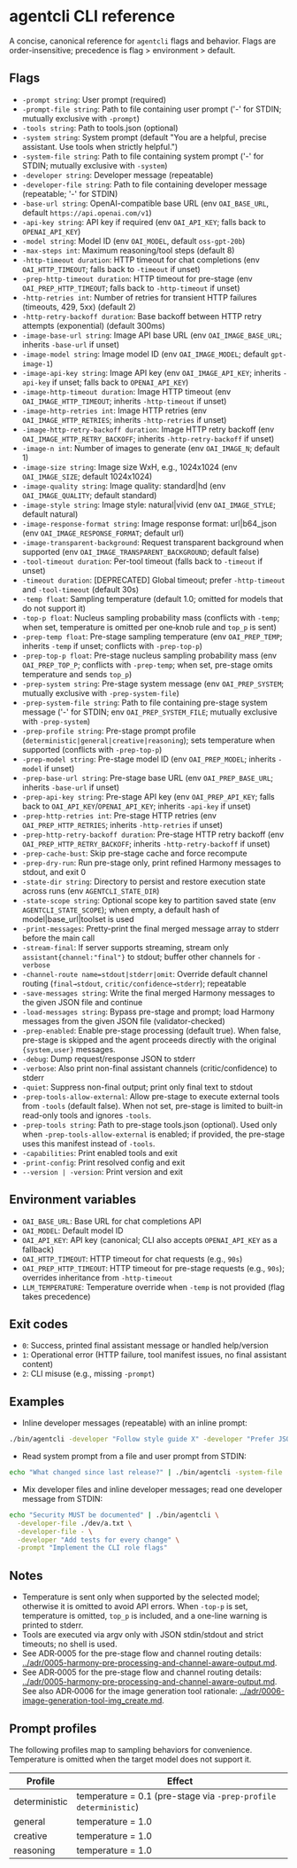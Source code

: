 # agentcli CLI reference

A concise, canonical reference for `agentcli` flags and behavior. Flags are order-insensitive; precedence is flag > environment > default.

## Flags

- `-prompt string`: User prompt (required)
- `-prompt-file string`: Path to file containing user prompt ('-' for STDIN; mutually exclusive with `-prompt`)
- `-tools string`: Path to tools.json (optional)
- `-system string`: System prompt (default "You are a helpful, precise assistant. Use tools when strictly helpful.")
- `-system-file string`: Path to file containing system prompt ('-' for STDIN; mutually exclusive with `-system`)
- `-developer string`: Developer message (repeatable)
- `-developer-file string`: Path to file containing developer message (repeatable; '-' for STDIN)
- `-base-url string`: OpenAI-compatible base URL (env `OAI_BASE_URL`, default `https://api.openai.com/v1`)
- `-api-key string`: API key if required (env `OAI_API_KEY`; falls back to `OPENAI_API_KEY`)
- `-model string`: Model ID (env `OAI_MODEL`, default `oss-gpt-20b`)
- `-max-steps int`: Maximum reasoning/tool steps (default 8)
- `-http-timeout duration`: HTTP timeout for chat completions (env `OAI_HTTP_TIMEOUT`; falls back to `-timeout` if unset)
- `-prep-http-timeout duration`: HTTP timeout for pre-stage (env `OAI_PREP_HTTP_TIMEOUT`; falls back to `-http-timeout` if unset)
- `-http-retries int`: Number of retries for transient HTTP failures (timeouts, 429, 5xx) (default 2)
- `-http-retry-backoff duration`: Base backoff between HTTP retry attempts (exponential) (default 300ms)
- `-image-base-url string`: Image API base URL (env `OAI_IMAGE_BASE_URL`; inherits `-base-url` if unset)
- `-image-model string`: Image model ID (env `OAI_IMAGE_MODEL`; default `gpt-image-1`)
- `-image-api-key string`: Image API key (env `OAI_IMAGE_API_KEY`; inherits `-api-key` if unset; falls back to `OPENAI_API_KEY`)
- `-image-http-timeout duration`: Image HTTP timeout (env `OAI_IMAGE_HTTP_TIMEOUT`; inherits `-http-timeout` if unset)
- `-image-http-retries int`: Image HTTP retries (env `OAI_IMAGE_HTTP_RETRIES`; inherits `-http-retries` if unset)
- `-image-http-retry-backoff duration`: Image HTTP retry backoff (env `OAI_IMAGE_HTTP_RETRY_BACKOFF`; inherits `-http-retry-backoff` if unset)
- `-image-n int`: Number of images to generate (env `OAI_IMAGE_N`; default 1)
- `-image-size string`: Image size WxH, e.g., 1024x1024 (env `OAI_IMAGE_SIZE`; default 1024x1024)
- `-image-quality string`: Image quality: standard|hd (env `OAI_IMAGE_QUALITY`; default standard)
- `-image-style string`: Image style: natural|vivid (env `OAI_IMAGE_STYLE`; default natural)
- `-image-response-format string`: Image response format: url|b64_json (env `OAI_IMAGE_RESPONSE_FORMAT`; default url)
- `-image-transparent-background`: Request transparent background when supported (env `OAI_IMAGE_TRANSPARENT_BACKGROUND`; default false)
- `-tool-timeout duration`: Per-tool timeout (falls back to `-timeout` if unset)
- `-timeout duration`: [DEPRECATED] Global timeout; prefer `-http-timeout` and `-tool-timeout` (default 30s)
- `-temp float`: Sampling temperature (default 1.0; omitted for models that do not support it)
- `-top-p float`: Nucleus sampling probability mass (conflicts with `-temp`; when set, temperature is omitted per one‑knob rule and `top_p` is sent)
- `-prep-temp float`: Pre-stage sampling temperature (env `OAI_PREP_TEMP`; inherits `-temp` if unset; conflicts with `-prep-top-p`)
- `-prep-top-p float`: Pre-stage nucleus sampling probability mass (env `OAI_PREP_TOP_P`; conflicts with `-prep-temp`; when set, pre-stage omits temperature and sends `top_p`)
- `-prep-system string`: Pre-stage system message (env `OAI_PREP_SYSTEM`; mutually exclusive with `-prep-system-file`)
- `-prep-system-file string`: Path to file containing pre-stage system message ('-' for STDIN; env `OAI_PREP_SYSTEM_FILE`; mutually exclusive with `-prep-system`)
- `-prep-profile string`: Pre-stage prompt profile (`deterministic|general|creative|reasoning`); sets temperature when supported (conflicts with `-prep-top-p`)
- `-prep-model string`: Pre-stage model ID (env `OAI_PREP_MODEL`; inherits `-model` if unset)
- `-prep-base-url string`: Pre-stage base URL (env `OAI_PREP_BASE_URL`; inherits `-base-url` if unset)
- `-prep-api-key string`: Pre-stage API key (env `OAI_PREP_API_KEY`; falls back to `OAI_API_KEY`/`OPENAI_API_KEY`; inherits `-api-key` if unset)
- `-prep-http-retries int`: Pre-stage HTTP retries (env `OAI_PREP_HTTP_RETRIES`; inherits `-http-retries` if unset)
- `-prep-http-retry-backoff duration`: Pre-stage HTTP retry backoff (env `OAI_PREP_HTTP_RETRY_BACKOFF`; inherits `-http-retry-backoff` if unset)
- `-prep-cache-bust`: Skip pre-stage cache and force recompute
- `-prep-dry-run`: Run pre-stage only, print refined Harmony messages to stdout, and exit 0
- `-state-dir string`: Directory to persist and restore execution state across runs (env `AGENTCLI_STATE_DIR`)
- `-state-scope string`: Optional scope key to partition saved state (env `AGENTCLI_STATE_SCOPE`); when empty, a default hash of model|base_url|toolset is used
- `-print-messages`: Pretty-print the final merged message array to stderr before the main call
- `-stream-final`: If server supports streaming, stream only `assistant{channel:"final"}` to stdout; buffer other channels for `-verbose`
- `-channel-route name=stdout|stderr|omit`: Override default channel routing (`final→stdout`, `critic/confidence→stderr`); repeatable
- `-save-messages string`: Write the final merged Harmony messages to the given JSON file and continue
- `-load-messages string`: Bypass pre-stage and prompt; load Harmony messages from the given JSON file (validator-checked)
- `-prep-enabled`: Enable pre-stage processing (default true). When false, pre-stage is skipped and the agent proceeds directly with the original `{system,user}` messages.
- `-debug`: Dump request/response JSON to stderr
- `-verbose`: Also print non-final assistant channels (critic/confidence) to stderr
- `-quiet`: Suppress non-final output; print only final text to stdout
- `-prep-tools-allow-external`: Allow pre-stage to execute external tools from `-tools` (default false). When not set, pre-stage is limited to built-in read-only tools and ignores `-tools`.
- `-prep-tools string`: Path to pre-stage tools.json (optional). Used only when `-prep-tools-allow-external` is enabled; if provided, the pre-stage uses this manifest instead of `-tools`.
- `-capabilities`: Print enabled tools and exit
- `-print-config`: Print resolved config and exit
- `--version | -version`: Print version and exit

## Environment variables

- `OAI_BASE_URL`: Base URL for chat completions API
- `OAI_MODEL`: Default model ID
- `OAI_API_KEY`: API key (canonical; CLI also accepts `OPENAI_API_KEY` as a fallback)
- `OAI_HTTP_TIMEOUT`: HTTP timeout for chat requests (e.g., `90s`)
- `OAI_PREP_HTTP_TIMEOUT`: HTTP timeout for pre-stage requests (e.g., `90s`); overrides inheritance from `-http-timeout`
- `LLM_TEMPERATURE`: Temperature override when `-temp` is not provided (flag takes precedence)

## Exit codes

- `0`: Success, printed final assistant message or handled help/version
- `1`: Operational error (HTTP failure, tool manifest issues, no final assistant content)
- `2`: CLI misuse (e.g., missing `-prompt`)

## Examples

- Inline developer messages (repeatable) with an inline prompt:

```bash
./bin/agentcli -developer "Follow style guide X" -developer "Prefer JSON outputs" -prompt "Summarize the repo"
```

- Read system prompt from a file and user prompt from STDIN:

```bash
echo "What changed since last release?" | ./bin/agentcli -system-file ./system.txt -prompt-file -
```

- Mix developer files and inline developer messages; read one developer message from STDIN:

```bash
echo "Security MUST be documented" | ./bin/agentcli \
  -developer-file ./dev/a.txt \
  -developer-file - \
  -developer "Add tests for every change" \
  -prompt "Implement the CLI role flags"
```

## Notes

- Temperature is sent only when supported by the selected model; otherwise it is omitted to avoid API errors. When `-top-p` is set, temperature is omitted, `top_p` is included, and a one-line warning is printed to stderr.
- Tools are executed via argv only with JSON stdin/stdout and strict timeouts; no shell is used.
- See ADR‑0005 for the pre-stage flow and channel routing details: [../adr/0005-harmony-pre-processing-and-channel-aware-output.md](../adr/0005-harmony-pre-processing-and-channel-aware-output.md).
 - See ADR‑0005 for the pre-stage flow and channel routing details: [../adr/0005-harmony-pre-processing-and-channel-aware-output.md](../adr/0005-harmony-pre-processing-and-channel-aware-output.md). See also ADR‑0006 for the image generation tool rationale: [../adr/0006-image-generation-tool-img_create.md](../adr/0006-image-generation-tool-img_create.md).

## Prompt profiles

The following profiles map to sampling behaviors for convenience. Temperature is omitted when the target model does not support it.

| Profile | Effect |
|---|---|
| deterministic | temperature = 0.1 (pre-stage via `-prep-profile deterministic`) |
| general | temperature = 1.0 |
| creative | temperature = 1.0 |
| reasoning | temperature = 1.0 |
